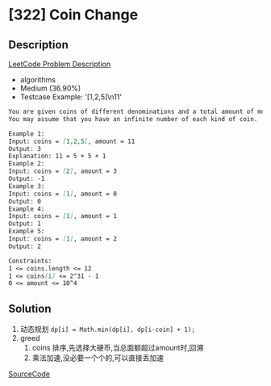 # [322] Coin Change

## Description

[LeetCode Problem Description](https://leetcode.com/problems/coin-change/description/)

* algorithms
* Medium (36.90%)
* Testcase Example:  '[1,2,5]\n11'

```md
You are given coins of different denominations and a total amount of money amount. Write a function to compute the fewest number of coins that you need to make up that amount. If that amount of money cannot be made up by any combination of the coins, return -1.
You may assume that you have an infinite number of each kind of coin.

Example 1:
Input: coins = [1,2,5], amount = 11
Output: 3
Explanation: 11 = 5 + 5 + 1
Example 2:
Input: coins = [2], amount = 3
Output: -1
Example 3:
Input: coins = [1], amount = 0
Output: 0
Example 4:
Input: coins = [1], amount = 1
Output: 1
Example 5:
Input: coins = [1], amount = 2
Output: 2

Constraints:
1 <= coins.length <= 12
1 <= coins[i] <= 2^31 - 1
0 <= amount <= 10^4

```

## Solution

1. 动态规划 `dp[i] = Math.min(dp[i], dp[i-coin] + 1);`
2. greed
   1. coins 排序,先选择大硬币,当总面额超过amount时,回溯
   2. 乘法加速,没必要一个个的,可以直接丢加速

[SourceCode](./solution.js)
